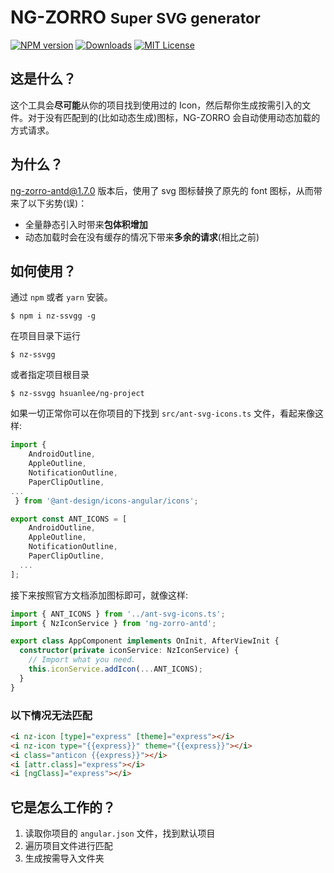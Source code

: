 <h1>
NG-ZORRO
<small>Super SVG generator</small>
</h1>

[![NPM version][npm-image]][npm-url]
[![Downloads][downloads-image]][downloads-url]
[![MIT License][license-image]][license-url]

## 这是什么？

这个工具会**尽可能**从你的项目找到使用过的 Icon，然后帮你生成按需引入的文件。对于没有匹配到的(比如动态生成)图标，NG-ZORRO 会自动使用动态加载的方式请求。

## 为什么？

[ng-zorro-antd@1.7.0](https://github.com/NG-ZORRO/ng-zorro-antd/releases/tag/1.7.0) 版本后，使用了 svg 图标替换了原先的 font 图标，从而带来了以下劣势(误)：

- 全量静态引入时带来**包体积增加**
- 动态加载时会在没有缓存的情况下带来**多余的请求**(相比之前)

## 如何使用？

通过 `npm` 或者 `yarn` 安装。

```shell
$ npm i nz-ssvgg -g
```

在项目目录下运行

```shell
$ nz-ssvgg
```

或者指定项目根目录

```shell
$ nz-ssvgg hsuanlee/ng-project
```

如果一切正常你可以在你项目的下找到 `src/ant-svg-icons.ts` 文件，看起来像这样:

```ts
import {
    AndroidOutline,
    AppleOutline,
    NotificationOutline,
    PaperClipOutline,
...
 } from '@ant-design/icons-angular/icons';

export const ANT_ICONS = [
    AndroidOutline,
    AppleOutline,
    NotificationOutline,
    PaperClipOutline,
  ...
];

```

接下来按照官方文档添加图标即可，就像这样:

```ts
import { ANT_ICONS } from '../ant-svg-icons.ts';
import { NzIconService } from 'ng-zorro-antd';

export class AppComponent implements OnInit, AfterViewInit {
  constructor(private iconService: NzIconService) {
    // Import what you need.
    this.iconService.addIcon(...ANT_ICONS);
  }
}
```

### 以下情况无法匹配

```html
<i nz-icon [type]="express" [theme]="express"></i>
<i nz-icon type="{{express}}" theme="{{express}}"></i>
<i class="anticon {{express}}"></i>
<i [attr.class]="express"></i>
<i [ngClass]="express"></i>
```

## 它是怎么工作的？

1. 读取你项目的 `angular.json` 文件，找到默认项目
2. 遍历项目文件进行匹配
3. 生成按需导入文件夹



[npm-url]: https://www.npmjs.com/package/nz-ssvgg
[npm-image]: https://img.shields.io/npm/v/nz-ssvgg.svg
[downloads-image]: https://img.shields.io/npm/dm/nz-ssvgg.svg
[downloads-url]: http://badge.fury.io/js/nz-ssvgg
[license-image]: http://img.shields.io/badge/license-MIT-blue.svg?style=flat
[license-url]: LICENSE